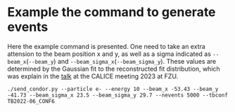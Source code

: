 # Example the command to generate events

Here the example command is presented.
One need to take an extra attension to the beam position x and y, as well as a sigma indicated as `--beam_x`(`--beam_y`) and `--beam_sigma_x`(`--beam_sigma_y`).
These values are determined by the Gaussian fit to the reconstructed fit distribution, which was explain in the [talk](https://agenda.linearcollider.org/event/10098/contributions/53072/attachments/39111/61634/CM_09.pdf) at the CALICE meeting 2023 at FZU.

```shell
./send_condor.py --particle e- --energy 10 --beam_x -53.43 --beam_y -41.73 --beam_sigma_x 23.5 --beam_sigma_y 29.7 --nevents 5000 --tbconf TB2022-06_CONF6
```